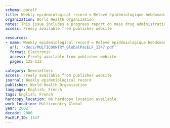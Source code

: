 ```yaml
---
schema: pacelf
title: Weekly epidemiological record = Relevé épidémiologique hebdomadaire
organization: World Health Organization
notes: This issue includes a progress report on mass drug administration for filariasis elimination in 2001
access: Freely available from publisher website

resources:
- name: Weekly epidemiological record = Relevé épidémiologique hebdomadaire
  url: '/docs/MULTICOUNTRY_GlobalPacELF_1347.pdf'
  format: Electronic
  access: Freely available from publisher website
  pages: 125-132
 
category: Newsletters
access: Freely available from publisher website
journal: Weekly epidemiological record
publisher: World Health Organization
language: English; French 
tags: English; French 
hardcopy_location: No hardcopy location available.
work_location: Multicountry Global
year: 2002
decade: 2000
PacELF_ID: 1347
---
```

